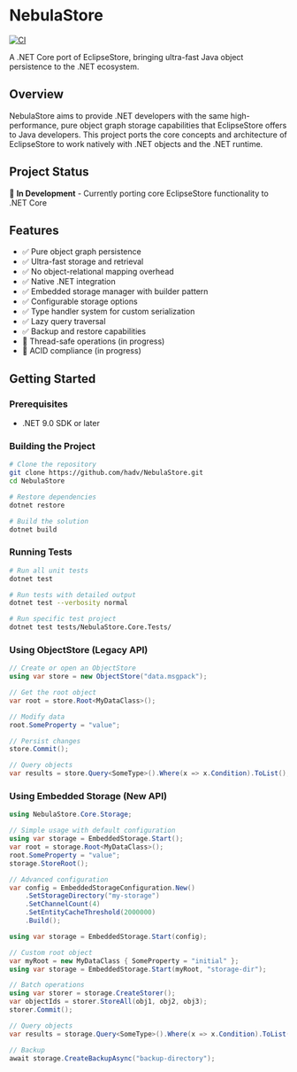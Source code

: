 # NebulaStore

[![CI](https://github.com/hadv/NebulaStore/actions/workflows/ci.yml/badge.svg)](https://github.com/hadv/NebulaStore/actions/workflows/ci.yml)

A .NET Core port of EclipseStore, bringing ultra-fast Java object persistence to the .NET ecosystem.

## Overview

NebulaStore aims to provide .NET developers with the same high-performance, pure object graph storage capabilities that EclipseStore offers to Java developers. This project ports the core concepts and architecture of EclipseStore to work natively with .NET objects and the .NET runtime.

## Project Status

🚧 **In Development** - Currently porting core EclipseStore functionality to .NET Core

## Features

- ✅ Pure object graph persistence
- ✅ Ultra-fast storage and retrieval
- ✅ No object-relational mapping overhead
- ✅ Native .NET integration
- ✅ Embedded storage manager with builder pattern
- ✅ Configurable storage options
- ✅ Type handler system for custom serialization
- ✅ Lazy query traversal
- ✅ Backup and restore capabilities
- 🚧 Thread-safe operations (in progress)
- 🚧 ACID compliance (in progress)

## Getting Started

### Prerequisites

- .NET 9.0 SDK or later

### Building the Project

```bash
# Clone the repository
git clone https://github.com/hadv/NebulaStore.git
cd NebulaStore

# Restore dependencies
dotnet restore

# Build the solution
dotnet build
```

### Running Tests

```bash
# Run all unit tests
dotnet test

# Run tests with detailed output
dotnet test --verbosity normal

# Run specific test project
dotnet test tests/NebulaStore.Core.Tests/
```

### Using ObjectStore (Legacy API)

```csharp
// Create or open an ObjectStore
using var store = new ObjectStore("data.msgpack");

// Get the root object
var root = store.Root<MyDataClass>();

// Modify data
root.SomeProperty = "value";

// Persist changes
store.Commit();

// Query objects
var results = store.Query<SomeType>().Where(x => x.Condition).ToList();
```

### Using Embedded Storage (New API)

```csharp
using NebulaStore.Core.Storage;

// Simple usage with default configuration
using var storage = EmbeddedStorage.Start();
var root = storage.Root<MyDataClass>();
root.SomeProperty = "value";
storage.StoreRoot();

// Advanced configuration
var config = EmbeddedStorageConfiguration.New()
    .SetStorageDirectory("my-storage")
    .SetChannelCount(4)
    .SetEntityCacheThreshold(2000000)
    .Build();

using var storage = EmbeddedStorage.Start(config);

// Custom root object
var myRoot = new MyDataClass { SomeProperty = "initial" };
using var storage = EmbeddedStorage.Start(myRoot, "storage-dir");

// Batch operations
using var storer = storage.CreateStorer();
var objectIds = storer.StoreAll(obj1, obj2, obj3);
storer.Commit();

// Query objects
var results = storage.Query<SomeType>().Where(x => x.Condition).ToList();

// Backup
await storage.CreateBackupAsync("backup-directory");
```